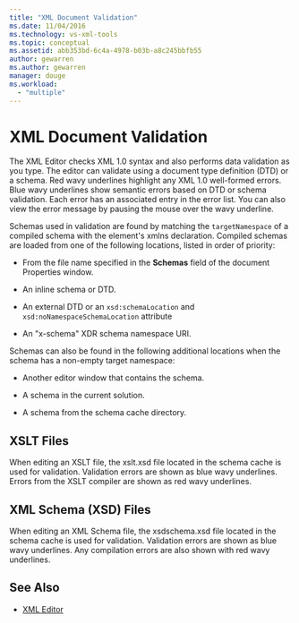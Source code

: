 ```yaml
---
title: "XML Document Validation"
ms.date: 11/04/2016
ms.technology: vs-xml-tools
ms.topic: conceptual
ms.assetid: abb353bd-6c4a-4978-b03b-a8c245bbfb55
author: gewarren
ms.author: gewarren
manager: douge
ms.workload:
  - "multiple"
---
```

# XML Document Validation

The XML Editor checks XML 1.0 syntax and also performs data validation as you type. The editor can validate using a document type definition (DTD) or a schema. Red wavy underlines highlight any XML 1.0 well-formed errors. Blue wavy underlines show semantic errors based on DTD or schema validation. Each error has an associated entry in the error list. You can also view the error message by pausing the mouse over the wavy underline.

 Schemas used in validation are found by matching the `targetNamespace` of a compiled schema with the element's xmlns declaration. Compiled schemas are loaded from one of the following locations, listed in order of priority:

-   From the file name specified in the **Schemas** field of the document Properties window.

-   An inline schema or DTD.

-   An external DTD or an `xsd:schemaLocation` and `xsd:noNamespaceSchemaLocation` attribute

-   An "x-schema" XDR schema namespace URI.

Schemas can also be found in the following additional locations when the schema has a non-empty target namespace:

-   Another editor window that contains the schema.

-   A schema in the current solution.

-   A schema from the schema cache directory.

## XSLT Files
 When editing an XSLT file, the xslt.xsd file located in the schema cache is used for validation. Validation errors are shown as blue wavy underlines. Errors from the XSLT compiler are shown as red wavy underlines.

## XML Schema (XSD) Files
 When editing an XML Schema file, the xsdschema.xsd file located in the schema cache is used for validation. Validation errors are shown as blue wavy underlines. Any compilation errors are also shown with red wavy underlines.

## See Also

- [XML Editor](../xml-tools/xml-editor.md)